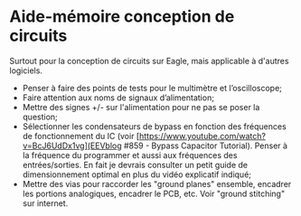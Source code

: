 # Aide-mémoire conception de circuits

Surtout pour la conception de circuits sur Eagle, mais applicable à d'autres logiciels.

- Penser à faire des points de tests pour le multimètre et l’oscilloscope;
- Faire attention aux noms de signaux d’alimentation;
- Mettre des signes +/- sur l'alimentation pour ne pas se poser la question;
- Sélectionner les condensateurs de bypass en fonction des fréquences de fonctionnement du IC (voir [https://www.youtube.com/watch?v=BcJ6UdDx1vg](EEVblog #859 - Bypass Capacitor Tutorial). Penser à la fréquence du programmer et aussi aux fréquences des entrées/sorties. En fait je devrais consulter un petit guide de dimensionnement optimal en plus du vidéo explicatif indiqué;
- Mettre des vias pour raccorder les "ground planes" ensemble, encadrer les portions analogiques, encadrer le PCB, etc. Voir "ground stitching" sur internet.
